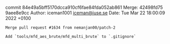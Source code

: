 commit 84e49a5bff5170dcca910cf6fae84fda052ab861
Merge: 42498fd75 9aee8e9cc
Author: iceman1001 <iceman@iuse.se>
Date:   Tue Mar 22 18:00:09 2022 +0100

    Merge pull request #1634 from nemanjan00/patch-2
    
    Add `tools/mfd_aes_brute/mfd_multi_brute` to `.gitignore`


